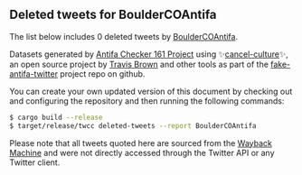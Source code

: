 ## Deleted tweets for BoulderCOAntifa

The list below includes 0 deleted tweets by
[BoulderCOAntifa](https://twitter.com/BoulderCOAntifa).



Datasets generated by [Antifa Checker 161 Project](https://twitter.com/antifacheck161) using ✨[cancel-culture](https://github.com/travisbrown/cancel-culture)✨, an open source project by 
[Travis Brown](https://twitter.com/travisbrown) and other tools as part of the 
[fake-antifa-twitter](https://github.com/antifacheck161/fake-antifa-twitter) project repo on github.

You can create your own updated version of this document by checking out and configuring the
repository and then running the following commands:

```bash
$ cargo build --release
$ target/release/twcc deleted-tweets --report BoulderCOAntifa
```

Please note that all tweets quoted here are sourced from the
[Wayback Machine](https://web.archive.org) and were not directly accessed through the Twitter API or
any Twitter client.

